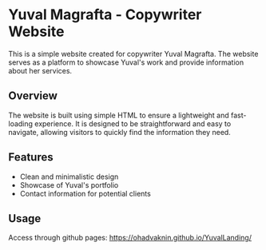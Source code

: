 # Yuval Magrafta - Copywriter Website

This is a simple website created for copywriter Yuval Magrafta. The website serves as a platform to showcase Yuval's work and provide information about her services.

## Overview

The website is built using simple HTML to ensure a lightweight and fast-loading experience. It is designed to be straightforward and easy to navigate, allowing visitors to quickly find the information they need.

## Features

- Clean and minimalistic design
- Showcase of Yuval's portfolio
- Contact information for potential clients

## Usage

Access through github pages: https://ohadvaknin.github.io/YuvalLanding/

